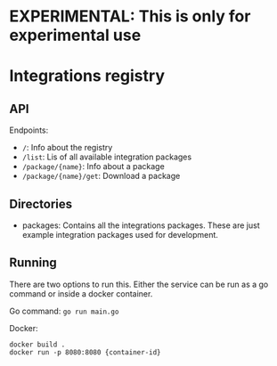 # EXPERIMENTAL: This is only for experimental use

# Integrations registry

## API

Endpoints:

* `/`: Info about the registry
* `/list`: Lis of all available integration packages
* `/package/{name}`: Info about a package
* `/package/{name}/get`: Download a package

## Directories

* packages: Contains all the integrations packages. These are just example integration packages used for development.

## Running

There are two options to run this. Either the service can be run as a go command or inside a docker container.

Go command: `go run main.go`

Docker:

```
docker build . 
docker run -p 8080:8080 {container-id}
```